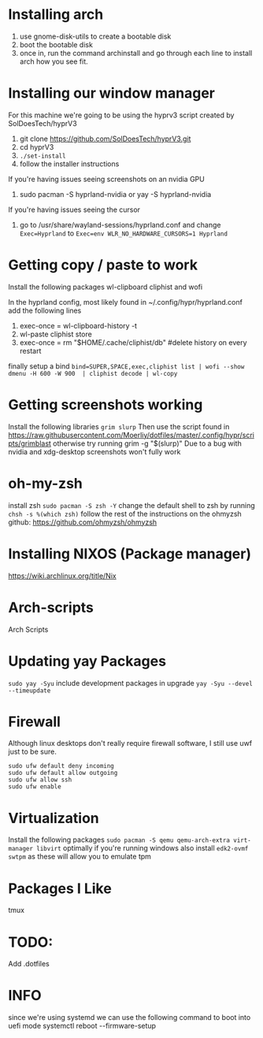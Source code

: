 # Installing arch
1. use gnome-disk-utils to create a bootable disk
2. boot the bootable disk
3. once in, run the command archinstall and go through each line to install arch how you see fit.

# Installing our window manager
For this machine we're going to be using the hyprv3 script created by SolDoesTech/hyprV3
1. git clone https://github.com/SolDoesTech/hyprV3.git
2. cd hyprV3
3. `./set-install`
4. follow the installer instructions

If you're having issues seeing screenshots on an nvidia GPU
1. sudo pacman -S hyprland-nvidia or yay -S hyprland-nvidia

If you're having issues seeing the cursor
1. go to /usr/share/wayland-sessions/hyprland.conf and change `Exec=Hyprland` to `Exec=env WLR_NO_HARDWARE_CURSORS=1 Hyprland`


# Getting copy / paste to work 

Install the following packages
wl-clipboard cliphist and wofi

In the hyprland config, most likely found in ~/.config/hypr/hyprland.conf add the following lines
1. exec-once = wl-clipboard-history -t
2. wl-paste cliphist store
3. exec-once = rm "$HOME/.cache/cliphist/db" #delete history on every restart

finally setup a bind
`bind=SUPER,SPACE,exec,cliphist list | wofi --show dmenu -H 600 -W 900  | cliphist decode | wl-copy`

# Getting screenshots working 
Install the following libraries `grim slurp` 
Then use the script found in https://raw.githubusercontent.com/Moerliy/dotfiles/master/.config/hypr/scripts/grimblast otherwise try running grim -g "$(slurp)"
Due to a bug with nvidia and xdg-desktop screenshots won't fully work

# oh-my-zsh
install zsh 
`sudo pacman -S zsh -Y`
change the default shell to zsh by running `chsh -s %(which zsh)`
follow the rest of the instructions on the ohmyzsh github:
https://github.com/ohmyzsh/ohmyzsh


# Installing NIXOS (Package manager)
https://wiki.archlinux.org/title/Nix



# Arch-scripts
Arch Scripts


# Updating yay Packages

`sudo yay -Syu`
include development packages in upgrade
`yay -Syu --devel --timeupdate`

# Firewall
Although linux desktops don't really require firewall software, I still use uwf just to be sure.
```
sudo ufw default deny incoming
sudo ufw default allow outgoing
sudo ufw allow ssh
sudo ufw enable
```

# Virtualization

Install the following packages
`sudo pacman -S qemu qemu-arch-extra virt-manager libvirt`
optimally if you're running windows also install `edk2-ovmf swtpm` as these will allow you to emulate tpm 


# Packages I Like

tmux 


# TODO:
Add .dotfiles


# INFO
since we're using systemd we can use the following command to boot into uefi mode
systemctl reboot --firmware-setup
